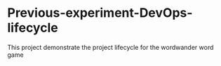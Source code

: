 # Previous-experiment-DevOps-lifecycle
This project demonstrate the project lifecycle for the wordwander word game
